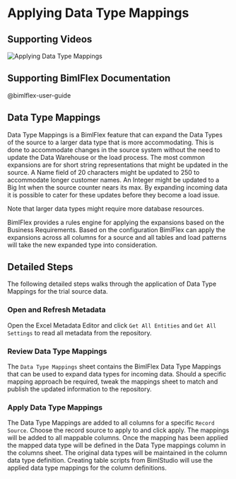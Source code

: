 # Applying Data Type Mappings

## Supporting Videos

![Applying Data Type Mappings](https://www.youtube.com/watch?v=hGLYrPqOPwg?rel=0&autoplay=0)

## Supporting BimlFlex Documentation

@bimlflex-user-guide

## Data Type Mappings

Data Type Mappings is a BimlFlex feature that can expand the Data Types of the source to a larger data type that is more accommodating. This is done to accommodate changes in the source system without the need to update the Data Warehouse or the load process. The most common expansions are for short string representations that might be updated in the source. A Name field of 20 characters might be updated to 250 to accommodate longer customer names. An Integer might be updated to a Big Int when the source counter nears its max. By expanding incoming data it is possible to cater for these updates before they become a load issue.

Note that larger data types might require more database resources.

BimlFlex provides a rules engine for applying the expansions based on the Business Requirements. Based on the configuration BimlFlex can apply the expansions across all columns for a source and all tables and load patterns will take the new expanded type into consideration.

## Detailed Steps

The following detailed steps walks through the application of Data Type Mappings for the trial source data.

### Open and Refresh Metadata

Open the Excel Metadata Editor and click `Get All Entities` and `Get All Settings` to read all metadata from the repository.

### Review Data Type Mappings

The `Data Type Mappings` sheet contains the BimlFlex Data Type Mappings that can be used to expand data types for incoming data. Should a specific mapping approach be required, tweak the mappings sheet to match and publish the updated information to the repository.

### Apply Data Type Mappings

The Data Type Mappings are added to all columns for a specific `Record Source`. Choose the record source to apply to and click apply. The mappings will be added to all mappable columns.
Once the mapping has been applied the mapped data type will be defined in the Data Type mappings column in the columns sheet. The original data types will be maintained in the column data type definition. Creating table scripts from BimlStudio will use the applied data type mappings for the column definitions.
